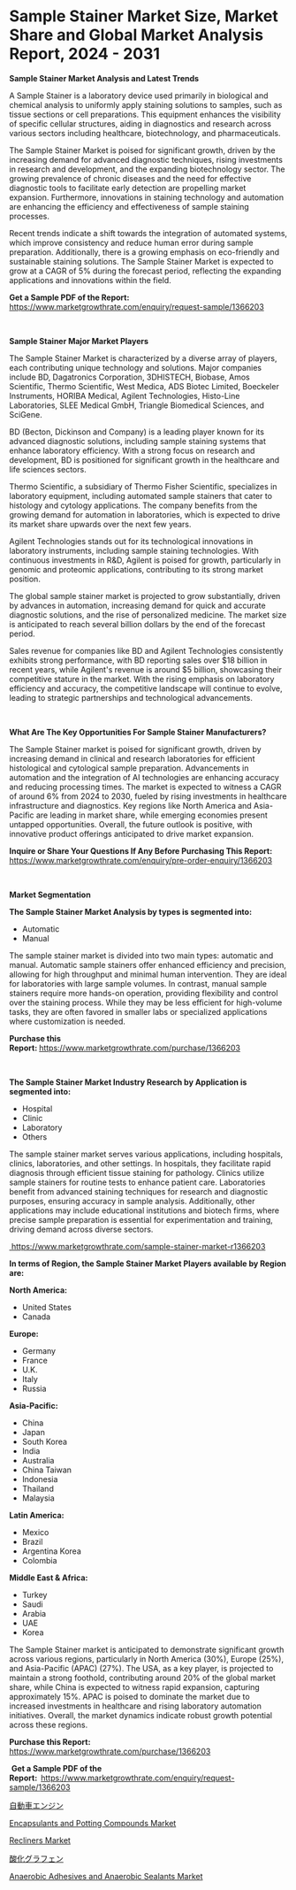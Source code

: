 <p><h1>Sample Stainer Market Size, Market Share and Global Market Analysis Report, 2024 - 2031</h1></p><p><strong>Sample Stainer Market Analysis and Latest Trends</strong></p>
<p><p>A Sample Stainer is a laboratory device used primarily in biological and chemical analysis to uniformly apply staining solutions to samples, such as tissue sections or cell preparations. This equipment enhances the visibility of specific cellular structures, aiding in diagnostics and research across various sectors including healthcare, biotechnology, and pharmaceuticals. </p><p>The Sample Stainer Market is poised for significant growth, driven by the increasing demand for advanced diagnostic techniques, rising investments in research and development, and the expanding biotechnology sector. The growing prevalence of chronic diseases and the need for effective diagnostic tools to facilitate early detection are propelling market expansion. Furthermore, innovations in staining technology and automation are enhancing the efficiency and effectiveness of sample staining processes.</p><p>Recent trends indicate a shift towards the integration of automated systems, which improve consistency and reduce human error during sample preparation. Additionally, there is a growing emphasis on eco-friendly and sustainable staining solutions. The Sample Stainer Market is expected to grow at a CAGR of 5% during the forecast period, reflecting the expanding applications and innovations within the field.</p></p>
<p><strong>Get a Sample PDF of the Report:&nbsp;</strong> <a href="https://www.marketgrowthrate.com/enquiry/request-sample/1366203">https://www.marketgrowthrate.com/enquiry/request-sample/1366203</a></p>
<p>&nbsp;</p>
<p><strong>Sample Stainer Major Market Players</strong></p>
<p><p>The Sample Stainer Market is characterized by a diverse array of players, each contributing unique technology and solutions. Major companies include BD, Dagatronics Corporation, 3DHISTECH, Biobase, Amos Scientific, Thermo Scientific, West Medica, ADS Biotec Limited, Boeckeler Instruments, HORIBA Medical, Agilent Technologies, Histo-Line Laboratories, SLEE Medical GmbH, Triangle Biomedical Sciences, and SciGene.</p><p>BD (Becton, Dickinson and Company) is a leading player known for its advanced diagnostic solutions, including sample staining systems that enhance laboratory efficiency. With a strong focus on research and development, BD is positioned for significant growth in the healthcare and life sciences sectors.</p><p>Thermo Scientific, a subsidiary of Thermo Fisher Scientific, specializes in laboratory equipment, including automated sample stainers that cater to histology and cytology applications. The company benefits from the growing demand for automation in laboratories, which is expected to drive its market share upwards over the next few years.</p><p>Agilent Technologies stands out for its technological innovations in laboratory instruments, including sample staining technologies. With continuous investments in R&D, Agilent is poised for growth, particularly in genomic and proteomic applications, contributing to its strong market position.</p><p>The global sample stainer market is projected to grow substantially, driven by advances in automation, increasing demand for quick and accurate diagnostic solutions, and the rise of personalized medicine. The market size is anticipated to reach several billion dollars by the end of the forecast period.</p><p>Sales revenue for companies like BD and Agilent Technologies consistently exhibits strong performance, with BD reporting sales over $18 billion in recent years, while Agilent's revenue is around $5 billion, showcasing their competitive stature in the market. With the rising emphasis on laboratory efficiency and accuracy, the competitive landscape will continue to evolve, leading to strategic partnerships and technological advancements.</p></p>
<p>&nbsp;</p>
<p><strong>What Are The Key Opportunities For Sample Stainer Manufacturers?</strong></p>
<p><p>The Sample Stainer market is poised for significant growth, driven by increasing demand in clinical and research laboratories for efficient histological and cytological sample preparation. Advancements in automation and the integration of AI technologies are enhancing accuracy and reducing processing times. The market is expected to witness a CAGR of around 6% from 2024 to 2030, fueled by rising investments in healthcare infrastructure and diagnostics. Key regions like North America and Asia-Pacific are leading in market share, while emerging economies present untapped opportunities. Overall, the future outlook is positive, with innovative product offerings anticipated to drive market expansion.</p></p>
<p><strong>Inquire or Share Your Questions If Any Before Purchasing This Report:</strong> <a href="https://www.marketgrowthrate.com/enquiry/pre-order-enquiry/1366203">https://www.marketgrowthrate.com/enquiry/pre-order-enquiry/1366203</a></p>
<p>&nbsp;</p>
<p><strong>Market Segmentation</strong></p>
<p><strong>The Sample Stainer Market Analysis by types is segmented into:</strong></p>
<p><ul><li>Automatic</li><li>Manual</li></ul></p>
<p><p>The sample stainer market is divided into two main types: automatic and manual. Automatic sample stainers offer enhanced efficiency and precision, allowing for high throughput and minimal human intervention. They are ideal for laboratories with large sample volumes. In contrast, manual sample stainers require more hands-on operation, providing flexibility and control over the staining process. While they may be less efficient for high-volume tasks, they are often favored in smaller labs or specialized applications where customization is needed.</p></p>
<p><strong>Purchase this Report:&nbsp;</strong><a href="https://www.marketgrowthrate.com/purchase/1366203">https://www.marketgrowthrate.com/purchase/1366203</a></p>
<p>&nbsp;</p>
<p><strong>The Sample Stainer Market Industry Research by Application is segmented into:</strong></p>
<p><ul><li>Hospital</li><li>Clinic</li><li>Laboratory</li><li>Others</li></ul></p>
<p><p>The sample stainer market serves various applications, including hospitals, clinics, laboratories, and other settings. In hospitals, they facilitate rapid diagnosis through efficient tissue staining for pathology. Clinics utilize sample stainers for routine tests to enhance patient care. Laboratories benefit from advanced staining techniques for research and diagnostic purposes, ensuring accuracy in sample analysis. Additionally, other applications may include educational institutions and biotech firms, where precise sample preparation is essential for experimentation and training, driving demand across diverse sectors.</p></p>
<p><a href="https://www.marketgrowthrate.com/sample-stainer-market-r1366203">&nbsp;https://www.marketgrowthrate.com/sample-stainer-market-r1366203</a></p>
<p><strong>In terms of Region, the Sample Stainer Market Players available by Region are:</strong></p>
<p>
    <p> <strong> North America: </strong>
        <ul>
            <li>United States</li>
            <li>Canada</li>
        </ul>
        </p> 
    <p> <strong> Europe: </strong>
        <ul>
            <li>Germany</li>
            <li>France</li>
            <li>U.K.</li>
            <li>Italy</li>
            <li>Russia</li>
        </ul>
        </p> 
    <p> <strong> Asia-Pacific: </strong>
        <ul>
            <li>China</li>
            <li>Japan</li>
            <li>South Korea</li>
            <li>India</li>
            <li>Australia</li>
            <li>China Taiwan</li>
            <li>Indonesia</li>
            <li>Thailand</li>
            <li>Malaysia</li>
        </ul>
        </p> 
    <p> <strong> Latin America: </strong>
        <ul>
            <li>Mexico</li>
            <li>Brazil</li>
            <li>Argentina Korea</li>
            <li>Colombia</li>
        </ul>
        </p> 
    <p> <strong> Middle East & Africa: </strong>
        <ul>
            <li>Turkey</li>
            <li>Saudi</li>
            <li>Arabia</li>
            <li>UAE</li>
            <li>Korea</li>
        </ul>
    </p>
    </p>
<p><p>The Sample Stainer market is anticipated to demonstrate significant growth across various regions, particularly in North America (30%), Europe (25%), and Asia-Pacific (APAC) (27%). The USA, as a key player, is projected to maintain a strong foothold, contributing around 20% of the global market share, while China is expected to witness rapid expansion, capturing approximately 15%. APAC is poised to dominate the market due to increased investments in healthcare and rising laboratory automation initiatives. Overall, the market dynamics indicate robust growth potential across these regions.</p></p>
<p><strong>Purchase this Report: </strong><a href="https://www.marketgrowthrate.com/purchase/1366203">https://www.marketgrowthrate.com/purchase/1366203</a></p>
<p>&nbsp;<strong>Get a Sample PDF of the Report:&nbsp;&nbsp;</strong><a href="https://www.marketgrowthrate.com/enquiry/request-sample/1366203">https://www.marketgrowthrate.com/enquiry/request-sample/1366203</a></p>
<p><strong></strong></p>
<p><p><a href="https://medium.com/@jasminebabez/%E8%87%AA%E5%8B%95%E8%BB%8A%E3%82%A8%E3%83%B3%E3%82%B8%E3%83%B3%E5%B8%82%E5%A0%B4%E3%81%AE%E3%82%A2%E3%83%97%E3%83%AA%E3%82%B1%E3%83%BC%E3%82%B7%E3%83%A7%E3%83%B3-%E4%B9%97%E7%94%A8%E8%BB%8A-%E5%95%86%E7%94%A8%E8%BB%8A-%E3%81%8A%E3%82%88%E3%81%B3%E5%B8%82%E5%A0%B4%E3%82%BF%E3%82%A4%E3%83%97-%E3%82%AC%E3%82%BD%E3%83%AA%E3%83%B3%E3%82%A8%E3%83%B3%E3%82%B8%E3%83%B3%E3%83%90%E3%83%AB%E3%83%96-%E3%83%87%E3%82%A3%E3%83%BC%E3%82%BC%E3%83%AB%E3%82%A8%E3%83%B3%E3%82%B8%E3%83%B3%E3%83%90%E3%83%AB%E3%83%96-%E3%81%AE%E5%BD%B9%E5%89%B2%E3%81%AE%E4%BA%88%E6%B8%AC-2024%E5%B9%B4-2031%E5%B9%B4-1582f26ae577?postPublishedType=repub">自動車エンジン</a></p><p><a href="https://medium.com/@roycelevine65/what-are-the-growth-opportunities-and-challenges-in-the-encapsulants-and-potting-compounds-market-d0aa957c8752?postPublishedType=repub">Encapsulants and Potting Compounds Market</a></p><p><a href="https://www.linkedin.com/pulse/recliners-market-size-share-growth-analysis-type-application-hu4mf">Recliners Market</a></p><p><a href="https://medium.com/@jasminebabez/%E4%BB%A5%E4%B8%8B%E3%81%AE%E6%96%87%E3%82%92%E6%97%A5%E6%9C%AC%E8%AA%9E%E3%81%AB%E7%BF%BB%E8%A8%B3%E3%81%97%E3%81%BE%E3%81%99-%E3%82%B0%E3%83%A9%E3%83%95%E3%82%A7%E3%83%B3%E9%85%B8%E5%8C%96%E7%89%A9%E5%B8%82%E5%A0%B4%E3%81%AE%E6%88%90%E9%95%B7%E3%83%89%E3%83%A9%E3%82%A4%E3%83%90%E3%83%BC%E3%81%AF%E4%BD%95%E3%81%A7%E3%81%99%E3%81%8B-%E5%B8%82%E5%A0%B4%E8%A3%BD%E5%93%81-%E7%94%A8%E9%80%94-%E5%9C%B0%E5%9F%9F%E3%81%AB%E9%96%A2%E3%81%99%E3%82%8B%E5%8C%85%E6%8B%AC%E7%9A%84%E3%81%AA%E7%A0%94%E7%A9%B6-2024%E5%B9%B4-2031%E5%B9%B4-8be07cf78b46?postPublishedType=repub">酸化グラフェン</a></p><p><a href="https://medium.com/@roycelevine65/anaerobic-adhesives-and-anaerobic-sealants-market-size-share-trends-analysis-report-by-end-use-e0da1c6841d1?postPublishedType=repub">Anaerobic Adhesives and Anaerobic Sealants Market</a></p></p>